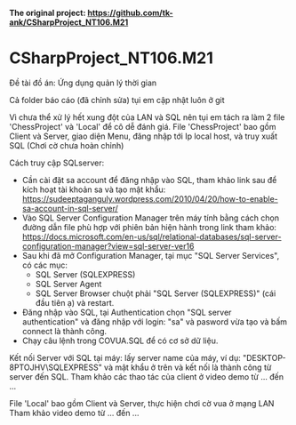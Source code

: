 **The original project: https://github.com/tk-ank/CSharpProject_NT106.M21**
# CSharpProject_NT106.M21
Đề tài đồ án: Ứng dụng quản lý thời gian

Cả folder báo cáo (đã chỉnh sửa) tụi em cập nhật luôn ở git

Vì chưa thể xử lý hết xung đột của LAN và SQL nên tụi em tách ra làm 2 file 'ChessProject' và 'Local' để cô dễ đánh giá.
File 'ChessProject' bao gồm Client và Server, giao diện Menu, đăng nhập tới Ip local host, và truy xuất SQL (Chơi cờ chưa hoàn chỉnh)

Cách truy cập SQLserver:
- Cần cài đặt sa account để đăng nhập vào SQL, tham khảo link sau để kích hoạt tài khoản sa và tạo mật khẩu: https://sudeeptaganguly.wordpress.com/2010/04/20/how-to-enable-sa-account-in-sql-server/
- Vào SQL Server Configuration Manager trên máy tính bằng cách chọn đường dẫn file phù hợp với phiên bản hiện hành trong link tham khảo: https://docs.microsoft.com/en-us/sql/relational-databases/sql-server-configuration-manager?view=sql-server-ver16
- Sau khi đã mở Configuration Manager, tại mục "SQL Server Services", có các mục:
	+ SQL Server (SQLEXPRESS)
	+ SQL Server Agent
	+ SQL Server Browser
chuột phải "SQL Server (SQLEXPRESS)" (cái đầu tiên ạ) và restart.
- Đăng nhập vào SQL, tại Authentication chọn "SQL server authentication" và đăng nhập với login: "sa" và pasword vừa tạo và bấm connect là thành công.
- Chạy câu lệnh trong COVUA.SQL để có cơ sở dữ liệu.

Kết nối Server với SQL tại máy: lấy server name của máy, ví dụ: "DESKTOP-8PTOJHV\SQLEXPRESS" và mật khẩu ở trên và kết nối là thành công từ server đến SQL.
Tham khảo các thao tác của client ở video demo từ ... đến ...

File 'Local' bao gồm Client và Server, thực hiện chơi cờ vua ở mạng LAN 
Tham khảo video demo từ ... đến ...

